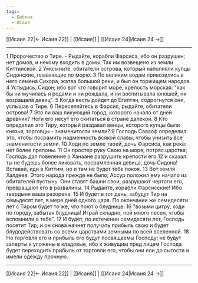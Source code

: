 ```yaml
---
tags:
  - Библия
  - Исаия
---
```

[[Исаия 22|← Исаия 22]] | [[Исаия]] | [[Исаия 24|Исаия 24 →]]

---
1 Пророчество о Тире. - Рыдайте, корабли Фарсиса, ибо он разрушен; нет домов, и некому входить в домы. Так им возвещено из земли Киттийской.
2 Умолкните, обитатели острова, который наполняли купцы Сидонские, плавающие по морю.
3 По великим водам привозились в него семена Сихора, жатва большой реки, и был он торжищем народов.
4 Устыдись, Сидон; ибо вот что говорит море, крепость морская: "как бы ни мучилась я родами и ни рождала, и ни воспитывала юношей, ни возращала девиц".
5 Когда весть дойдет до Египтян, содрогнутся они, услышав о Тире.
6 Переселяйтесь в Фарсис, рыдайте, обитатели острова!
7 Это ли ваш ликующий город, которого начало от дней древних? Ноги его несут его скитаться в стране далекой.
8 Кто определил это Тиру, который раздавал венцы, которого купцы были князья, торговцы - знаменитости земли?
9 Господь Саваоф определил это, чтобы посрамить надменность всякой славы, чтобы унизить все знаменитости земли.
10 Ходи по земле твоей, дочь Фарсиса, как река: нет более препоны.
11 Он простер руку Свою на море, потряс царства; Господь дал повеление о Ханаане разрушить крепости его
12 и сказал: ты не будешь более ликовать, посрамленная девица, дочь Сидона! Вставай, иди в Киттим, но и там не будет тебе покоя.
13 Вот земля Халдеев. Этого народа прежде не было; Ассур положил ему начало из обитателей пустынь. Они ставят башни свои, разрушают чертоги его, превращают его в развалины.
14 Рыдайте, корабли Фарсисские! Ибо твердыня ваша разорена.
15 И будет в тот день, забудут Тир на семьдесят лет, в мере дней одного царя. По окончании же семидесяти лет с Тиром будет то же, что поют о блуднице:
16 "возьми цитру, ходи по городу, забытая блудница! Играй складно, пой много песен, чтобы вспомнили о тебе".
17 И будет, по истечении семидесяти лет, Господь посетит Тир; и он снова начнет получать прибыль свою и будет блудодействовать со всеми царствами земными по всей вселенной.
18 Но торговля его и прибыль его будут посвящаемы Господу; не будут заперты и уложены в кладовые, ибо к живущим пред лицем Господа будет переходить прибыль от торговли его, чтобы они ели до сытости и имели одежду прочную.

---
[[Исаия 22|← Исаия 22]] | [[Исаия]] | [[Исаия 24|Исаия 24 →]]